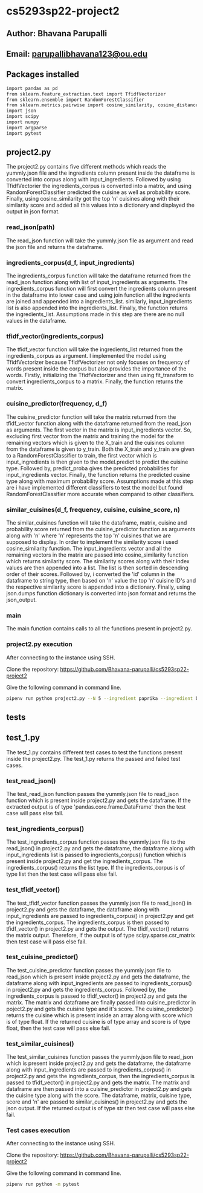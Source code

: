 # cs5293sp22-project2
## Author: Bhavana Parupalli
## Email: parupallibhavana123@ou.edu
## Packages installed
```bash 
import pandas as pd
from sklearn.feature_extraction.text import TfidfVectorizer
from sklearn.ensemble import RandomForestClassifier
from sklearn.metrics.pairwise import cosine_similarity, cosine_distances
import json
import scipy
import numpy
import argparse
import pytest
```
## project2.py
The project2.py contains five different methods which reads the yummly.json file and the ingredients column present inside the dataframe is converted into corpus along with input_ingredients. Followed by using TfidfVectorier the ingredients_corpus is converted into a matrix, and using RandomForestClassifier predicted the cuisine as well as probability score. Finally, using cosine_similarity got the top 'n' cuisines along with their similarity score and added all this values into a dictionary and displayed the output in json format.
### read_json(path)
The read_json function will take the yummly.json file as argument and read the json file and returns the dataframe.
### ingredients_corpus(d_f, input_ingredients)
The ingredients_corpus function will take the dataframe returned from the read_json function along with list of input_ingredients as arguments. The ingredients_corpus function will first convert the ingredients column present in the dataframe into lower case and using join function all the ingredients are joined and appended into a ingredients_list. similarly, input_ingredients list is also appended into the ingredients_list. Finally, the function returns the ingredients_list. Assumptions made in this step are there are no null values in the dataframe.
### tfidf_vector(ingredients_corpus)
The tfidf_vector function will take the ingredients_list returned from the ingredients_corpus as argument. I implemented the model using TfidfVectorizer because TfidfVectorizer not only focuses on frequency of words present inside the corpus but also provides the importance of the words. Firstly, initializing the TfidfVectorizer and then using fit_transform to convert ingredients_corpus to a matrix. Finally, the function returns the matrix.
### cuisine_predictor(frequency, d_f)
The cuisine_predictor function will take the matrix returned from the tfidf_vector function along with the dataframe returned from the read_json as arguments. The first vector in the matrix is input_ingredients vector. So, excluding first vector from the matrix and training the model for the remaining vectors which is given to the X_train and the cuisines column from the dataframe is given to y_train. Both the X_train and y_train are given to a RandomForestClassifier to train, the first vector which is input_ingredients is then given to the model.predict to predict the cuisine type. Followed by, predict_proba gives the predicted probabilities for input_ingredients vector. Finally, the function returns the predicted cusine type along with maximum probability score. Assumptions made at this step are i have implemented different classifiers to test the model but found RandomForestClassifier more accurate when compared to other classifiers.
### similar_cuisines(d_f, frequency, cuisine, cuisine_score, n)
The similar_cuisines function will take the dataframe, matrix, cuisine and probability score returned from the cuisine_predictor function as arguments along with 'n' where 'n' represents the top 'n' cuisines that we are supposed to display. In order to implement the similarity score i used cosine_similarity function. The input_ingredients vector and all the remaining vectors in the matrix are passed into cosine_similarity function which returns similarity score. The similarity scores along with their index values are then appended into a list. The list is then sorted in descending order of their scores. Followed by, i converted the 'id' column in the dataframe to string type, then based on 'n' value the top 'n' cuisine ID's and the respective similarity score is appended into a dictionary. Finally, using json.dumps function dictionary is converted into json format and returns the json_output.
### main
The main function contains calls to all the functions present in project2.py. 
### project2.py execution
After connecting to the instance using SSH.

Clone the repository: https://github.com/Bhavana-parupalli/cs5293sp22-project2

Give the following command in command line.
```bash
pipenv run python project2.py --N 5 --ingredient paprika --ingredient banana --ingredient "rice krispies" 
```
## tests
## test_1.py
The test_1.py contains different test cases to test the functions present inside the project2.py. The test_1.py returns the passed and failed test cases.
### test_read_json()
The test_read_json function passes the yummly.json file to read_json function which is present inside project2.py and gets the dataframe. If the extracted output is of type 'pandas.core.frame.DataFrame' then the test case will pass else fail.
### test_ingredients_corpus()
The test_ingredients_corpus function passes the yummly.json file to the read_json() in project2.py and gets the dataframe, the dataframe along with input_ingredients list is passed to ingredients_corpus() function which is present inside project2.py and get the ingredients_corpus. The ingredients_corpus() returns the list type. If the ingredients_corpus is of type list then the test case will pass else fail.
### test_tfidf_vector()
The test_tfidf_vector function passes the yummly.json file to read_json() in project2.py and gets the dataframe, the dataframe along with input_ingredients are passed to ingredients_corpus() in project2.py and get the ingredients_corpus. The ingredients_corpus is then passed to tfidf_vector() in project2.py and gets the output. The tfidf_vector() returns the matrix output. Therefore, if the output is of type scipy.sparse.csr_matrix then test case will pass else fail. 
### test_cuisine_predictor()
The test_cuisine_predictor function passes the yummly.json file to read_json which is present inside project2.py and gets the dataframe, the dataframe along with input_ingredients are passed to ingredients_corpus() in project2.py and gets the ingredients_corpus. Followed by, the ingredients_corpus is passed to tfidf_vector() in project2.py and gets the matrix. The matrix and dataframe are finally passed into cuisine_predictor in poject2.py and gets the cuisine type and it's score. The cuisine_predictor() returns the cuisine which is present inside an array along with score which is of type float. If the returned cuisine is of type array and score is of type float, then the test case will pass else fail. 
### test_similar_cuisines()
The test_similar_cuisines function passes the yummly.json file to read_json which is present inside project2.py and gets the dataframe, the dataframe along with input_ingredients are passed to ingredients_corpus() in project2.py and gets the ingredients_corpus, then the ingredients_corpus is passed to tfidf_vector() in project2.py and gets the matrix. The matrix and dataframe are then passed into a cuisine_predictor in project2.py and gets the cuisine type along with the score. The dataframe, matrix, cuisine type, score and 'n' are passed to similar_cuisines() in project2.py and gets the json output. If the returned output is of type str then test case will pass else fail.
### Test cases execution
After connecting to the instance using SSH.

Clone the repository: https://github.com/Bhavana-parupalli/cs5293sp22-project2

Give the following command in command line.
```bash
pipenv run python -m pytest
```

